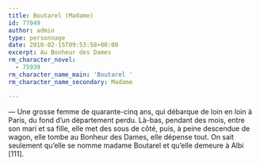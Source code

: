 ```yaml
---
title: Boutarel (Madame)
id: 77049
author: admin
type: personnage
date: 2010-02-15T09:53:58+00:00
excerpt: Au Bonheur des Dames
rm_character_novel:
  - 75939
rm_character_name_main: 'Boutarel '
rm_character_name_secondary: Madame

---
```

— Une grosse femme de quarante-cinq ans, qui débarque de loin en loin à Paris, du fond d&rsquo;un département perdu. Là-bas, pendant des mois, entre son mari et sa fille, elle met des sous de côté, puis, à peine descendue de wagon, elle tombe au Bonheur des Dames, elle dépense tout. On sait seulement qu&rsquo;elle se nomme madame Boutarel et qu&rsquo;elle demeure à Albi [111]. 